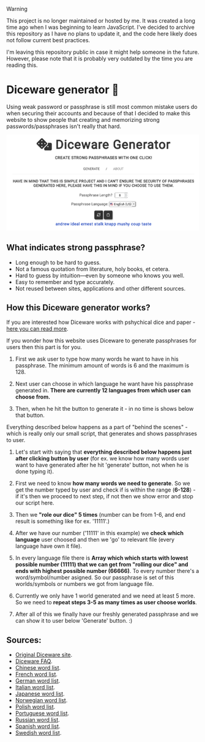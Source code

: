 > [!WARNING]  
> This project is no longer maintained or hosted by me. It was created a long time ago when I was beginning to learn JavaScript.
> I've decided to archive this repository as I have no plans to update it, and the code here likely does not follow current best practices.
>
> I'm leaving this repository public in case it might help someone in the future. However, please note that it is probably very outdated by the time you are reading this.

# Diceware generator 🎲
Using weak password or passphrase is still most common mistake users do when securing their accounts and because of that I decided to make this website to show people that creating and memorizing strong passwords/passphrases isn't really that hard.

<p align="center">
  <img src="img/page.png" alt="How this page looks" width="960">
</p>

## What indicates strong passphrase?
* Long enough to be hard to guess.
* Not a famous quotation from literature, holy books, et cetera.
* Hard to guess by intuition—even by someone who knows you well.
* Easy to remember and type accurately.
* Not reused between sites, applications and other different sources.

## How this Diceware generator works?
If you are interested how Diceware works with pshychical dice and paper - [here you can read more](http://world.std.com/~reinhold/diceware.html).

If you wonder how this website uses Diceware to generate passphrases for users then this part is for you.

1. First we ask user to type how many words he want to have in his passphrase. The minimum amount of words is 6 and the maximum is 128.

1. Next user can choose in which language he want have his passphrase generated in. **There are currently 12 languages from which user can choose from.**

1. Then, when he hit the button to generate it - in no time is shows below that button.

Everything described below happens as a part of "behind the scenes" - which is really only our small script, that generates and shows passphrases to user.

1. Let's start with saying that **everything described below happens just after clicking button by user** (for ex. we know how many words user want to have generated after he hit 'generate' button, not when he is done typing it).

1. First we need to know **how many words we need to generate**. So we get the number typed by user and check if is within the range (**6-128**) - if it's then we proceed to next step, if not then we show error and stop our script here.

1. Then we **"role our dice" 5 times** (number can be from 1-6, and end result is something like for ex. '11111'.)

1. After we have our number ('11111' in this example) we **check which language** user choosed and then we 'go' to relevant file (every language have own it file).

1. In every language file there is **Array which which starts with lowest possible number (11111) that we can get from "rolling our dice" and ends with highest possible number (66666)**. To every number there's a word/symbol/number asigned. So our passphrase is set of this worlds/symbols or numbers we got from language file.

1. Currently we only have 1 world generated and we need at least 5 more. So we need to **repeat steps 3-5 as many times as user choose worlds**.

1. After all of this we finally have our freshly generated passphrase and we can show it to user below 'Generate' button. :)

## Sources:

* [Original Diceware site](http://world.std.com/~reinhold/diceware.html).
* [Diceware FAQ](http://world.std.com/%7Ereinhold/dicewarefaq.html).
* [Chinese word list](https://github.com/cfbao/chinese-diceware).
* [French word list](http://weber.fi.eu.org/software/diceware/src/francais.wordlist.asc).
* [German word list](http://world.std.com/%7Ereinhold/diceware_german.txt).
* [Italian word list](https://www.taringamberini.com/downloads/diceware_it_IT/lista-di-parole-diceware-in-italiano/3/word_list_diceware_it-IT-3.txt).
* [Japanese word list](http://s3.amazonaws.com/dotclue.org/diceware_jp.txt).
* [Norwegian word list](https://0101.no/diceware/diceware_nb_NO.txt).
* [Polish word list](https://web.archive.org/web/20130420042549/http://drfugazi.eu.org/sites/drfugazi.eu.org/files/dicelist-pl.txt).
* [Portuguese word list](https://gist.github.com/patxipierce/3a96b1927b844ce47c04a242651bafc2).
* [Russian word list](world.std.com/%7Ereinhold/diceware.ru.zip).
* [Spanish word list](http://world.std.com/~reinhold/diceware_espanol/DW-Espanol-1.txt).
* [Swedish word list](https://x42.com/diceware/diceware-sv.txt).


